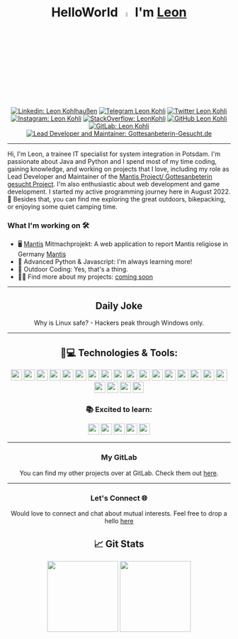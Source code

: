 <div align="center">
  
<!-- Leon Kohlhaussen / Leon Kohlhaußen / LeonKohli / Leon Kohli -->
# HelloWorld <a href="https://leonkohli.github.io/"><img src="https://media.giphy.com/media/hvRJCLFzcasrR4ia7z/giphy.gif" width="5%"></a> I'm [Leon](https://leonkohli.github.io/) 

</div>

<div align="center">

[![Linkedin: Leon Kohlhaußen](https://img.shields.io/badge/-leonkohlhaußen-blue?style=flat-square&logo=Linkedin&logoColor=white&link=https://www.linkedin.com/in/leonkohhlhaussen/)](https://de.linkedin.com/in/leon-kohlhaußen-72b9041aa)
[![Telegram Leon Kohli](https://img.shields.io/badge/LeonKohli-2CA5E0?style=flat-square&logo=telegram&logoColor=white)](https://t.me/LeonKohli)
[![Twitter Leon Kohli](https://img.shields.io/twitter/follow/leonkohli?color=1DA1F2&logo=twitter&style=flat-square)](https://twitter.com/leonkohli)
[![Instagram: Leon Kohli](https://img.shields.io/badge/-leonkohli-purple?style=flat-square&logo=instagram&logoColor=white&link=https://www.instagram.com/leonkohli/)](https://www.instagram.com/leonkohli/)
[![StackOverflow: LeonKohli](https://img.shields.io/badge/-LeonKohli-orange?style=flat-square&logo=StackOverflow&logoColor=white&link=https://stackoverflow.com/users/20480270/leonkohli)](https://stackoverflow.com/users/20480270/leonkohli)
[![GitHub Leon Kohli](https://img.shields.io/github/followers/leonkohli?label=follow&style=social)](https://github.com/leonkohli)
[![GitLab: Leon Kohli](https://img.shields.io/badge/-LeonKohli-FCA121?style=flat-square&logo=GitLab&logoColor=white&link=https://gitlab.com/LeonKohli)](https://gitlab.com/LeonKohli)
[![Lead Developer and Maintainer: Gottesanbeterin-Gesucht.de](https://img.shields.io/badge/-Lead%20Developer%20and%20Maintainer-orange)](https://gottesanbeterin-gesucht.de)


</div>

---

Hi, I'm Leon, a trainee IT specialist for system integration in Potsdam. I'm passionate about Java and Python and I spend most of my time coding, gaining knowledge, and working on projects that I love, including my role as Lead Developer and Maintainer of the [Mantis Project/ Gottesanbeterin gesucht Project](https://gottesanbeterin-gesucht.de). I'm also enthusiastic about web development and game development. I started my active programming journey here in August 2022. 🌱 Besides that, you can find me exploring the great outdoors, bikepacking, or enjoying some quiet camping time.


### What I'm working on 🛠️

- 🖥️ [Mantis](https://gottesanbeterin-gesucht.de) Mitmachprojekt: A web application to report Mantis religiose in Germany  [Mantis](https://gitlab.com/opendata-apps/mantis)
- 🐍 Advanced Python & Javascript: I'm always learning more!
- 🌳 Outdoor Coding: Yes, that's a thing.
- 👨‍💻 Find more about my projects: [coming soon](https://leonkohli.de)


---

<div align="center">
  
## Daily Joke

<!--joke-start-->
Why is Linux safe? - Hackers peak through Windows only.

<!--joke-end-->

---

## 🚀💻 Technologies & Tools:

<code><img height="25" src="https://img.shields.io/badge/-Python-black?style=flat-square&logo=Python"></code>
<code><img height="25" src="https://img.shields.io/badge/-Java-black?style=flat-square&logo=openjdk"></code>
<code><img height="25" src="https://img.shields.io/badge/-Docker-black?style=flat-square&logo=docker"></code>
<code><img height="25" src="https://img.shields.io/badge/-Git-black?style=flat-square&logo=git"></code>
<code><img height="25" src="https://img.shields.io/badge/-GitHub-black?style=flat-square&logo=github"></code>
<code><img height="25" src="https://img.shields.io/badge/-GitLab-black?style=flat-square&logo=gitlab"></code>
<code><img height="25" src="https://img.shields.io/badge/-VMware-black?style=flat-square&logo=vmware"></code>
<code><img height="25" src="https://img.shields.io/badge/-Sphinx-black?style=flat-square&logo=sphinx"></code>
<code><img height="25" src="https://img.shields.io/badge/-Vue.js-black?style=flat-square&logo=vue.js"></code>
<code><img height="25" src="https://img.shields.io/badge/-Node.js-black?style=flat-square&logo=node.js"></code>
<code><img height="25" src="https://img.shields.io/badge/-Markdown-black?style=flat-square&logo=markdown"></code>
<code><img height="25" src="https://img.shields.io/badge/-HTML-black?style=flat-square&logo=html5"></code>
<code><img height="25" src="https://img.shields.io/badge/-JavaScript-black?style=flat-square&logo=javascript"></code>
<code><img height="25" src="https://img.shields.io/badge/-Flask-black?style=flat-square&logo=flask"></code>
<code><img height="25" src="https://img.shields.io/badge/-PowerShell-black?style=flat-square&logo=powershell"></code>
<code><img height="25" src="https://img.shields.io/badge/-Linux-black?style=flat-square&logo=linux"></code>
<code><img height="25" src="https://img.shields.io/badge/-Linux_Shell-black?style=flat-square&logo=linux"></code>
<code><img height="25" src="https://img.shields.io/badge/-SQL-black?style=flat-square&logo=mysql"></code>
<code><img height="25" src="https://img.shields.io/badge/-MySQL-black?style=flat-square&logo=mysql"></code>
<code><img height="25" src="https://img.shields.io/badge/-PostgreSQL-black?style=flat-square&logo=postgresql"></code>
<code><img height="25" src="https://img.shields.io/badge/-VBA-black?style=flat-square&logo=microsoft"></code>

### 📚 Excited to learn:

<code><img height="25" src="https://img.shields.io/badge/-IntelliJ-black?style=flat-square&logo=intellij-idea"></code>
<code><img height="25" src="https://img.shields.io/badge/-Angular-black?style=flat-square&logo=angular"></code>
<code><img height="25" src="https://img.shields.io/badge/-React-black?style=flat-square&logo=react"></code>
<code><img height="25" src="https://img.shields.io/badge/-Django-black?style=flat-square&logo=django"></code>
<code><img height="25" src="https://img.shields.io/badge/-Flutter-black?style=flat-square&logo=flutter"></code>

</div>

---

<div align="center">


### My GitLab

You can find my other projects over at GitLab. Check them out [here](https://gitlab.com/LeonKohli).

---

### Let's Connect 🌐

Would love to connect and chat about mutual interests. Feel free to drop a hello [here](https://leonkohli.github.io/)

## &#x1f4c8; Git Stats



<img height="160" src="https://github-readme-stats-zeta-virid.vercel.app/api?username=LeonKohli&show_icons=true&theme=tokyonight">  
<img height="160" src="https://github-readme-stats-zeta-virid.vercel.app/api/top-langs/?username=LeonKohli&langs_count=5&layout=compact&theme=tokyonight">

</div>

